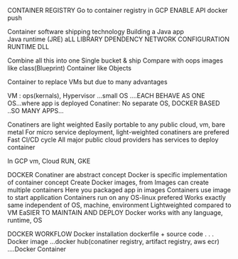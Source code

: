 CONTAINER REGISTRY
Go to container registry in GCP
ENABLE API
docker push <image name>


Container
software shipping technology
Building a Java app   
  Java runtime (JRE)
  aLL LIBRARY DPENDENCY
  NETWORK CONFIGURATION
  RUNTIME DLL

  Combine all this into one Single bucket & ship
  Compare with oops
  images like class(Blueprint)
  Container like Objects

  Container to replace VMs but due to many advantages

  VM   : ops(kernals), Hypervisor ...small OS ....EACH BEHAVE AS ONE OS...where app is deployed
  Conatiner: No separate OS, DOCKER BASED ..SO MANY APPS...

  Conatiners are light weighted
  Easily portable to any public cloud, vm, bare metal
  For micro service deployment, light-weighted conatiners are prefered
  Fast CI/CD cycle
  All major public cloud providers has services to deploy container

  In GCP
  vm, Cloud RUN, GKE


  DOCKER
  Conatiner are abstract concept
  Docker is specific implementation of container concept
  Create Docker images, from Images can create multiple containers
  Here you packaged app in images
  Containers use image to start application
  Containers run on any OS-linux prefered
  Works exactly same independent of OS, machine, environment
  Lightweighted compared to VM
  EaSIER TO MAINTAIN AND DEPLOY
  Docker works with any language, runtime, OS

  DOCKER WORKFLOW
  Docker installation
  dockerfile + source code
  . 
  .
  .
  Docker image ...docker hub(conatiner registry, artifact registry, aws ecr)
  ....Docker Container


  
